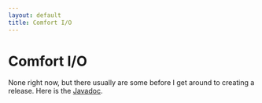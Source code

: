 ```yaml
---
layout: default
title: Comfort I/O
---
```


# Comfort I/O

None right now, but there usually are some before I get around to creating a
release. Here is the [Javadoc](/verbiage/master/0.1.0.4/docs/api/index.html).
